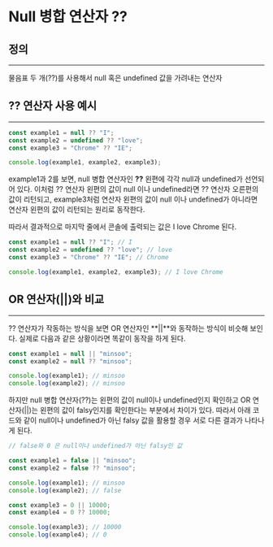 # Null 병합 연산자 ??

## 정의

<hr/>

물음표 두 개(??)를 사용해서 null 혹은 undefined 값을 가려내는 연산자

## ?? 연산자 사용 예시

<hr/>

```javascript
const example1 = null ?? "I";
const example2 = undefined ?? "love";
const example3 = "Chrome" ?? "IE";

console.log(example1, example2, example3);
```

example1과 2를 보면, null 병합 연산자인 **??** 왼편에 각각 null과 undefined가 선언되어 있다.
이처럼 ?? 연산자 왼편의 값이 null 이나 undefined라면 ?? 연산자 오른편의 값이 리턴되고, example3처럼 연산자 왼편의 값이 null 이나 undefined가 아니라면 연산자 왼편의 값이 리턴되는 원리로 동작한다.

따라서 결과적으로 마지막 줄에서 콘솔에 출력되는 값은 I love Chrome 된다.

```javascript
const example1 = null ?? "I"; // I
const example2 = undefined ?? "love"; // love
const example3 = "Chrome" ?? "IE"; // Chrome

console.log(example1, example2, example3); // I love Chrome
```

## OR 연산자(||)와 비교

<hr/>

?? 연산자가 작동하는 방식을 보면 OR 연산자인 **||**와 동작하는 방식이 비슷해 보인다. 실제로 다음과 같은 상황이라면 똑같이 동작을 하게 된다.

```javascript
const example1 = null || "minsoo";
const example2 = null ?? "minsoo";

console.log(example1); // minsoo
console.log(example2); // minsoo
```

하지만 null 병합 연산자(??)는 왼편의 값이 null이나 undefined인지 확인하고 OR 연산자(||)는 왼편의 값이 falsy인지를 확인한다는 부분에서 차이가 있다.
따라서 아래 코드와 같이 null이나 undefined가 아닌 falsy 값을 활용할 경우 서로 다른 결과가 나타나게 된다.

```javascript
// false와 0 은 null이나 undefined가 아닌 falsy인 값

const example1 = false || "minsoo";
const example2 = false ?? "minsoo";

console.log(example1); // minsoo
console.log(example2); // false

const example3 = 0 || 10000;
const example4 = 0 ?? 10000;

console.log(example3); // 10000
console.log(example4); // 0
```
